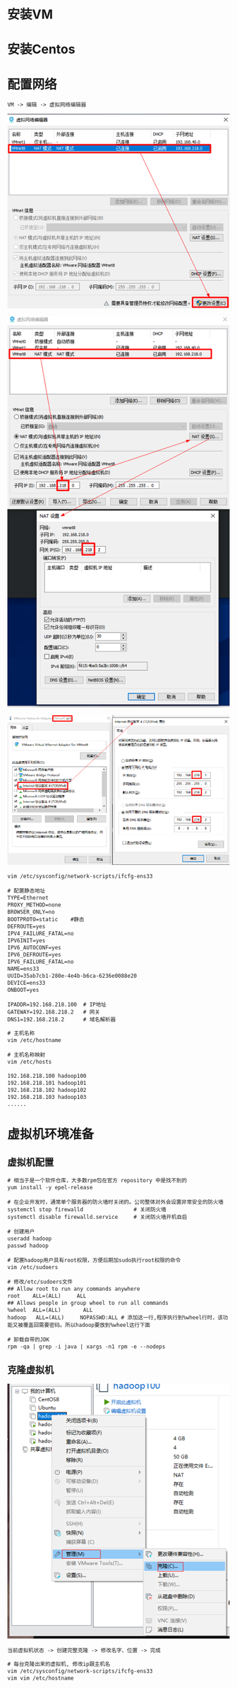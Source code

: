 # 安装VM

# 安装Centos

# 配置网络

```shell
VM -> 编辑 -> 虚拟网络编辑器
```

![image-20211030010616092](images/image-20211030010616092.png)

![image-20211030010740689](images/image-20211030010740689.png)

![image-20211030011015633](images/image-20211030011015633.png)

```shell
vim /etc/sysconfig/network-scripts/ifcfg-ens33

# 配置静态地址
TYPE=Ethernet
PROXY_METHOD=none
BROWSER_ONLY=no
BOOTPROTO=static	#静态
DEFROUTE=yes
IPV4_FAILURE_FATAL=no
IPV6INIT=yes
IPV6_AUTOCONF=yes
IPV6_DEFROUTE=yes
IPV6_FAILURE_FATAL=no
NAME=ens33
UUID=35ab7cb1-280e-4e4b-b6ca-6236e0088e20
DEVICE=ens33
ONBOOT=yes

IPADDR=192.168.218.100	# IP地址
GATEWAY=192.168.218.2	# 网关
DNS1=192.168.218.2		# 域名解析器
```

```shell
# 主机名称
vim /etc/hostname

# 主机名称映射
vim /etc/hosts

192.168.218.100 hadoop100
192.168.218.101 hadoop101
192.168.218.102 hadoop102
192.168.218.103 hadoop103
......
```



# 虚拟机环境准备

## 虚拟机配置

```shell
# 相当于是一个软件仓库，大多数rpm包在官方 repository 中是找不到的
yum install -y epel-release

# 在企业开发时，通常单个服务器的防火墙时关闭的。公司整体对外会设置非常安全的防火墙
systemctl stop firewalld				# 关闭防火墙
systemctl disable firewalld.service		# 关闭防火墙开机自启

# 创建用户
useradd hadoop
passwd hadoop

# 配置hadoop用户具有root权限，方便后期加sudo执行root权限的命令
vim /etc/sudoers

# 修改/etc/sudoers文件
## Allow root to run any commands anywhere
root    ALL=(ALL)     ALL
## Allows people in group wheel to run all commands
%wheel  ALL=(ALL)       ALL
hadoop   ALL=(ALL)     NOPASSWD:ALL	# 添加这一行,程序执行到%wheel行时，该功能又被覆盖回需要密码。所以hadoop要放到%wheel这行下面

# 卸载自带的JDK
rpm -qa | grep -i java | xargs -n1 rpm -e --nodeps
```

## 克隆虚拟机

![image-20211030210020017](images/image-20211030210020017.png)

```shell
当前虚拟机状态 -> 创建完整克隆 -> 修改名字、位置 -> 完成
```

```shell
# 每台克隆出来的虚拟机, 修改ip跟主机名
vim /etc/sysconfig/network-scripts/ifcfg-ens33
vim vim /etc/hostname
```

